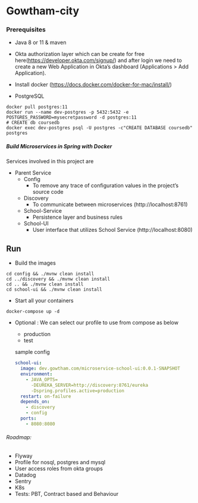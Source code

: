 # Gowtham-city

### Prerequisites

- Java 8 or 11 & maven

- Okta authorization layer which can be create for free here(https://developer.okta.com/signup/) and after 
login we need to create a new Web Application in Okta’s dashboard (Applications > Add 
    Application).
    
- Install docker (https://docs.docker.com/docker-for-mac/install/)

- PostgreSQL 
```jshelllanguage
docker pull postgres:11
docker run --name dev-postgres -p 5432:5432 -e POSTGRES_PASSWORD=mysecretpassword -d postgres:11
# CREATE db coursedb
docker exec dev-postgres psql -U postgres -c"CREATE DATABASE coursedb" postgres
```




##### Build Microservices in Spring with Docker

Services involved in this project are 

- Parent Service
    - Config 
        - To remove any trace of configuration values in the project’s source code
    - Discovery
        - To communicate between microservices (http://localhost:8761)
    - School-Service
        - Persistence layer and business rules
    - School-UI
        - User interface that utilizes School Service (http://localhost:8080)

## Run

- Build the images 

```jshelllanguage
cd config && ./mvnw clean install
cd ../discovery && ./mvnw clean install
cd .. && ./mvnw clean install
cd school-ui && ./mvnw clean install
```

- Start all your containers 
```jshelllanguage
docker-compose up -d
```

- Optional : We can select our profile to use from compose as below 
    - production
    - test 
    
    sample config
   
   ```yaml
   school-ui:
     image: dev.gowtham.com/microservice-school-ui:0.0.1-SNAPSHOT
     environment:
       - JAVA_OPTS=
         -DEUREKA_SERVER=http://discovery:8761/eureka
         -Dspring.profiles.active=production
     restart: on-failure
     depends_on:
       - discovery
       - config
     ports:
       - 8080:8080
   ```

###### Roadmap:  

- Flyway 
- Profile for nosql, postgres and mysql
- User access roles from okta groups 
- Datadog
- Sentry
- K8s
- Tests: PBT, Contract based and Behaviour
